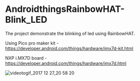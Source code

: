 # AndroidthingsRainbowHAT-Blink_LED

The project demonstrate the blinking of led using RainbowHAT.

Using Pico pro maker kit - https://developer.android.com/things/hardware/imx7d-kit.html

NXP i.MX7D board - https://developer.android.com/things/hardware/imx7d.html


![videotogif_2017 12 27_20 58 20](https://user-images.githubusercontent.com/18279724/34385826-73e740e4-eb4b-11e7-81b0-752230d46e6a.gif)








